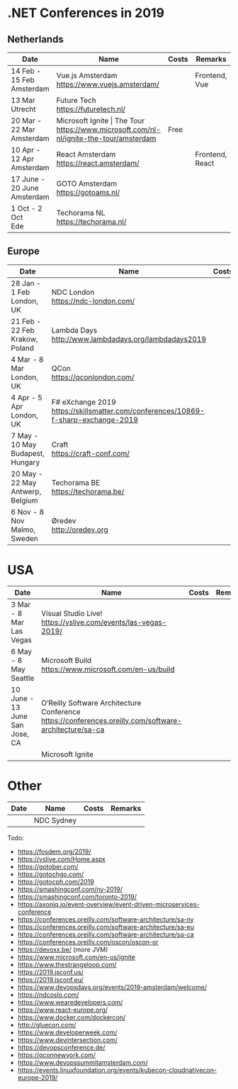 # .NET Conferences in 2019

## Netherlands

|Date|Name|Costs|Remarks|
|----|----|-----|-------|
|14 Feb - 15 Feb<br />Amsterdam|Vue.js Amsterdam<br />https://www.vuejs.amsterdam/||Frontend, Vue|
|13 Mar<br />Utrecht|Future Tech<br />https://futuretech.nl/|||
|20 Mar - 22 Mar<br/>Amsterdam|Microsoft Ignite \| The Tour<br/>https://www.microsoft.com/nl-nl/ignite-the-tour/amsterdam|Free||
|10 Apr - 12 Apr<br/>Amsterdam|React Amsterdam <br/>https://react.amsterdam/||Frontend, React|
|17 June - 20 June<br/>Amsterdam|GOTO Amsterdam<br/>https://gotoams.nl/|||
|1 Oct - 2 Oct<br/>Ede|Techorama NL<br/>https://techorama.nl/|||

## Europe

|Date|Name|Costs|Remarks|Recordings|
|----|----|-----|-------|----------|
|28 Jan - 1 Feb<br/>London, UK|NDC London<br/>https://ndc-london.com/|||[YouTube](https://www.youtube.com/playlist?list=PL03Lrmd9CiGfouFw_eoMCIe0Pq4lM6ygn)|
|21 Feb - 22 Feb<br/>Krakow, Poland|Lambda Days<br/>http://www.lambdadays.org/lambdadays2019|||
|4 Mar - 8 Mar<br/>London, UK|QCon<br/>https://qconlondon.com/|||
|4 Apr - 5 Apr<br/>London, UK|F# eXchange 2019<br/>https://skillsmatter.com/conferences/10869-f-sharp-exchange-2019|||
|7 May - 10 May<br/>Budapest, Hungary|Craft<br/>https://craft-conf.com/|||
|20 May - 22 May<br/>Antwerp, Belgium|Techorama BE<br/>https://techorama.be/|||
|6 Nov - 8 Nov<br/>Malmo, Sweden|Øredev<br/>http://oredev.org|||

# USA

|Date|Name|Costs|Remarks|
|----|----|-----|-------|
|3 Mar - 8 Mar<br/>Las Vegas|Visual Studio Live!<br />https://vslive.com/events/las-vegas-2019/|||
|6 May - 8 May<br/>Seattle|Microsoft Build<br/>https://www.microsoft.com/en-us/build|||
|10 June - 13 June<br/>San Jose, CA|O’Reilly Software Architecture Conference<br/>https://conferences.oreilly.com/software-architecture/sa-ca|||
||Microsoft Ignite|||

# Other

|Date|Name|Costs|Remarks|
|----|----|-----|-------|
||NDC Sydney|||


Todo:

- https://fosdem.org/2019/
- https://vslive.com/Home.aspx
- https://gotober.com/
- https://gotochgo.com/
- https://gotocph.com/2019
- https://smashingconf.com/ny-2019/
- https://smashingconf.com/toronto-2019/
- https://axoniq.io/event-overview/event-driven-microservices-conference
- https://conferences.oreilly.com/software-architecture/sa-ny
- https://conferences.oreilly.com/software-architecture/sa-eu
- https://conferences.oreilly.com/software-architecture/sa-ca
- https://conferences.oreilly.com/oscon/oscon-or
- https://devoxx.be/ (more JVM)
- https://www.microsoft.com/en-us/ignite
- https://www.thestrangeloop.com/
- https://2019.jsconf.us/
- https://2019.jsconf.eu/
- https://www.devopsdays.org/events/2019-amsterdam/welcome/
- https://ndcoslo.com/
- https://www.wearedevelopers.com/
- https://www.react-europe.org/
- https://www.docker.com/dockercon/
- http://gluecon.com/
- https://www.developerweek.com/
- https://www.devintersection.com/
- https://devopsconference.de/
- https://qconnewyork.com/
- https://www.devopssummitamsterdam.com/
- https://events.linuxfoundation.org/events/kubecon-cloudnativecon-europe-2019/

